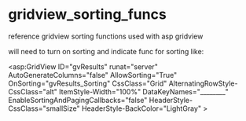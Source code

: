 # gridview_sorting_funcs
reference gridview sorting functions used with asp gridview

will need to turn on sorting and indicate func for sorting like:

  <asp:GridView ID="gvResults" runat="server"
                                        AutoGenerateColumns="false" AllowSorting="True"   OnSorting="gvResults_Sorting" CssClass="Grid" AlternatingRowStyle-CssClass="alt"  ItemStyle-Width="100%"
                                        DataKeyNames="________"     EnableSortingAndPagingCallbacks="false" HeaderStyle-CssClass="smallSize" HeaderStyle-BackColor="LightGray" >
                                        
                                        
